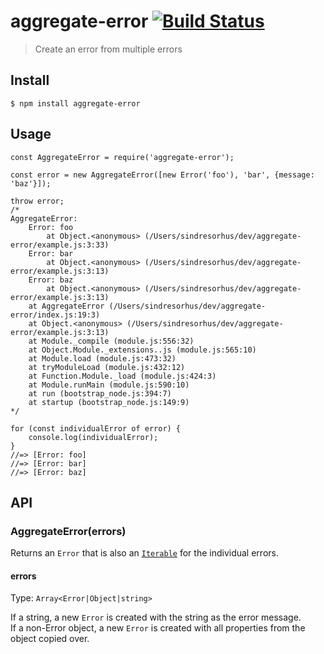 aggregate-error [![Build Status](https://travis-ci.org/sindresorhus/aggregate-error.svg?branch=master)](https://travis-ci.org/sindresorhus/aggregate-error)
===========================================================================================================================================================

> Create an error from multiple errors

Install
-------

    $ npm install aggregate-error

Usage
-----

    const AggregateError = require('aggregate-error');

    const error = new AggregateError([new Error('foo'), 'bar', {message: 'baz'}]);

    throw error;
    /*
    AggregateError:
        Error: foo
            at Object.<anonymous> (/Users/sindresorhus/dev/aggregate-error/example.js:3:33)
        Error: bar
            at Object.<anonymous> (/Users/sindresorhus/dev/aggregate-error/example.js:3:13)
        Error: baz
            at Object.<anonymous> (/Users/sindresorhus/dev/aggregate-error/example.js:3:13)
        at AggregateError (/Users/sindresorhus/dev/aggregate-error/index.js:19:3)
        at Object.<anonymous> (/Users/sindresorhus/dev/aggregate-error/example.js:3:13)
        at Module._compile (module.js:556:32)
        at Object.Module._extensions..js (module.js:565:10)
        at Module.load (module.js:473:32)
        at tryModuleLoad (module.js:432:12)
        at Function.Module._load (module.js:424:3)
        at Module.runMain (module.js:590:10)
        at run (bootstrap_node.js:394:7)
        at startup (bootstrap_node.js:149:9)
    */

    for (const individualError of error) {
        console.log(individualError);
    }
    //=> [Error: foo]
    //=> [Error: bar]
    //=> [Error: baz]

API
---

### AggregateError(errors)

Returns an `Error` that is also an [`Iterable`](https://developer.mozilla.org/en-US/docs/Web/JavaScript/Guide/Iterators_and_Generators#Iterables) for the individual errors.

#### errors

Type: `Array<Error|Object|string>`

If a string, a new `Error` is created with the string as the error message.  
If a non-Error object, a new `Error` is created with all properties from the object copied over.
